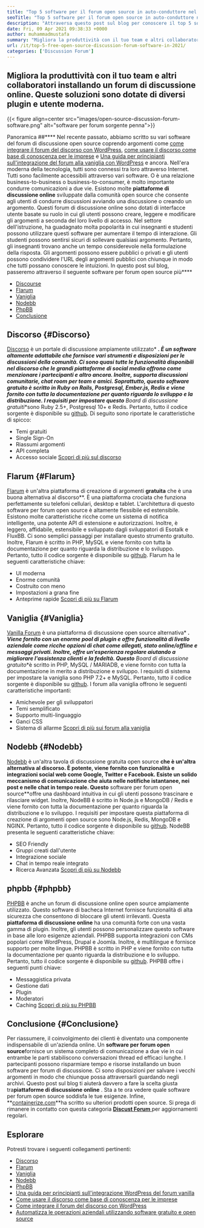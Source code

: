 ```yaml
---
title: "Top 5 software per il forum open source in auto-conduttore nel 2021" 
seoTitle: "Top 5 software per il forum open source in auto-conduttore nel 2021" 
description: "Attraversa questo post sul blog per conoscere il top 5 software Free Open Source Forum che include discorso, Flarum, Vanilla, Nodebb e PHPBB." 
date: Fri, 09 Apr 2021 09:38:33 +0000
author: muhammadmustafa
summary: "Migliora la produttività con il tuo team e altri collaboratori installando un forum di discussione online. Queste soluzioni sono dotate di diversi plugin e utente moderna." 
url: /it/top-5-free-open-source-discussion-forum-software-in-2021/
categories: ['Discussion Forum']
---
```


## Migliora la produttività con il tuo team e altri collaboratori installando un forum di discussione online. Queste soluzioni sono dotate di diversi plugin e utente moderna.

{{< figure align=center src="images/open-source-discussion-forum-software.png" alt="software per forum sorgente penna">}}


Panoramica ##****
Nel recente passato, abbiamo scritto su vari software del forum di discussione open source coprendo argomenti come [come integrare il forum del discorso con WordPress][1], [come usare il discorso come base di conoscenza per le imprese][2] e [ Una guida per principianti sull'integrazione del forum alla vaniglia con WordPress][3] e ancora. Nell'era moderna della tecnologia, tutti sono connessi tra loro attraverso Internet. Tutti sono facilmente accessibili attraverso vari software. O è una relazione business-to-business o business-to-consumer, è molto importante condurre comunicazioni a due vie. Esistono molte **piattaforme di discussione online** sviluppate dalla comunità open source che consente agli utenti di condurre discussioni avviando una discussione o creando un argomento.
Questi forum di discussione online sono dotati di interfacce utente basate su ruolo in cui gli utenti possono creare, leggere e modificare gli argomenti a seconda del loro livello di accesso. Nel settore dell'istruzione, ha guadagnato molta popolarità in cui insegnanti e studenti possono utilizzare questi software per aumentare il tempo di interazione. Gli studenti possono sentirsi sicuri di sollevare qualsiasi argomento. Pertanto, gli insegnanti trovano anche un tempo considerevole nella formulazione della risposta. Gli argomenti possono essere pubblici o privati ​​e gli utenti possono condividere l'URL degli argomenti pubblici con chiunque in modo che tutti possano conoscere le intuizioni. In questo post sul blog, passeremo attraverso il seguente software per forum open source più****
  * [Discourse][4]
  * [Flarum][5]
  * [Vaniglia][6]
  * [Nodebb][7]
  * [PhpBB][8]
  * [Conclusione][9]

## Discorso {#Discorso}

[Discorso][10] è un portale di discussione ampiamente utilizzato* ***. È un software altamente adattabile che fornisce vari strumenti e disposizioni per le discussioni della comunità. Ci sono quasi tutte le funzionalità disponibili nel discorso che le grandi piattaforme di social media offrono come menzionare i partecipanti e altro ancora. Inoltre, supporta discussioni comunitarie, chat room per team e amici. Soprattutto, questo software gratuito è scritto in Ruby on Rails, Postgresql, Ember.js, Redis e viene fornito con tutta la documentazione per quanto riguarda lo sviluppo e la distribuzione. I requisiti per impostare questo** Board di discussione gratuiti**sono Ruby 2.5+, Postgresql 10+ e Redis. Pertanto, tutto il codice sorgente è disponibile su [github][11].
Di seguito sono riportate le caratteristiche di spicco:
  * Temi gratuiti
  * Single Sign-On
  * Riassumi argomenti
  * API completa
  * Accesso sociale
[Scopri di più sul discorso][12]

## Flarum {#Flarum}

[Flarum][13] è un'altra piattaforma di creazione di argomenti **gratuita** che è una buona alternativa al discorso**. È una piattaforma crociata che funziona perfettamente su telefoni cellulari, desktop e tablet. L'architettura di questo software per forum open source è altamente flessibile ed estensibile. Esistono molte caratteristiche ricche come un sistema di notifica intelligente, una potente API di estensione e autorizzazioni. Inoltre, è leggero, affidabile, estensibile e sviluppato dagli sviluppatori di Esotalk e FluxBB. Ci sono semplici passaggi per installare questo strumento gratuito. Inoltre, Flarum è scritto in PHP, MySQL e viene fornito con tutta la documentazione per quanto riguarda la distribuzione e lo sviluppo. Pertanto, tutto il codice sorgente è disponibile su [github][14].
Flarum ha le seguenti caratteristiche chiave:
  * UI moderna
  * Enorme comunità
  * Costruito con meno
  * Impostazioni a grana fine
  * Anteprime rapide
[Scopri di più su Flarum][15]

## Vaniglia {#Vaniglia}

[Vanilla Forum][16] è una piattaforma di discussione open source alternativa* ***. Viene fornito con un enorme pool di plugin e offre funzionalità di livello aziendale come ricche opzioni di chat come allegati, stato online/offline e messaggi privati. Inoltre, offre un'esperienza regolare aiutando a migliorare l'assistenza clienti e la fedeltà. Questo** Board di discussione gratuito**è scritto in PHP, MySQL / MARIADB, e viene fornito con tutta la documentazione in merito a distribuzione e sviluppo. I requisiti di sistema per impostare la vaniglia sono PHP 7.2+ e MySQL. Pertanto, tutto il codice sorgente è disponibile su [github][17].
I forum alla vaniglia offrono le seguenti caratteristiche importanti:
  * Amichevole per gli sviluppatori
  * Temi semplificato
  * Supporto multi-linguaggio
  * Ganci CSS
  * Sistema di allarme
[Scopri di più sui forum alla vaniglia][18]

## Nodebb {#Nodebb}

[Nodebb][19] è un'altra tavola di discussione gratuita open source **che è un'altra alternativa al discorso. È potente, viene fornito con funzionalità e integrazioni social web come Google, Twitter e Facebook. Esiste un solido meccanismo di comunicazione che aiuta nelle notifiche istantanee, nei post e nelle chat in tempo reale. Questo** software per forum open source**offre una dashboard intuitiva in cui gli utenti possono trascinare e rilasciare widget. Inoltre, NodeBB è scritto in Node.js e MongoDB / Redis e viene fornito con tutta la documentazione per quanto riguarda la distribuzione e lo sviluppo. I requisiti per impostare questa piattaforma di creazione di argomenti open source sono Node.js, Redis, MongoDB e NGINX. Pertanto, tutto il codice sorgente è disponibile su [github][20].
NodeBB presenta le seguenti caratteristiche chiave:
  * SEO Friendly
  * Gruppi creati dall'utente
  * Integrazione sociale
  * Chat in tempo reale integrato
  * Ricerca Avanzata
[Scopri di più su Nodebb][21]

## phpbb {#phpbb}

[PHPBB][22] è anche un forum di discussione online open source ampiamente utilizzato. Questo software di bacheca Internet fornisce funzionalità di alta sicurezza che consentono di bloccare gli utenti irrilevanti. Questa **piattaforma di discussione online** ha una comunità forte con una vasta gamma di plugin. Inoltre, gli utenti possono personalizzare questo software in base alle loro esigenze aziendali. PHPBB supporta integrazioni con CMs popolari come WordPress, Drupal e Joomla. Inoltre, è multilingue e fornisce supporto per molte lingue. PHPBB è scritto in PHP e viene fornito con tutta la documentazione per quanto riguarda la distribuzione e lo sviluppo. Pertanto, tutto il codice sorgente è disponibile su [github][23].
PHPBB offre i seguenti punti chiave:
  * Messaggistica privata
  * Gestione dati
  * Plugin
  * Moderatori
  * Caching
[Scopri di più su PHPBB][24]

## Conclusione {#Conclusione}

Per riassumere, il coinvolgimento dei clienti è diventato una componente indispensabile di un'azienda online. Un **software per forum open source**fornisce un sistema completo di comunicazione a due vie in cui entrambe le parti stabiliscono conversazioni thread ed efficaci lunghe. I partecipanti possono risparmiare tempo e risorse installando un buon software per forum di discussione. Ci sono disposizioni per salvare i vecchi argomenti in modo che chiunque possa attraversarli guardando negli archivi. Questo post sul blog ti aiuterà davvero a fare la scelta giusta tra**piattaforme di discussione online** . Sta a te ora vedere quale software per forum open source soddisfa le tue esigenze.
Infine, **[containerize.com][25]**ha scritto su ulteriori prodotti open source. Si prega di rimanere in contatto con questa categoria [**Discust Forum** ][26] per aggiornamenti regolari.

## Esplorare
Potresti trovare i seguenti collegamenti pertinenti:
  * [Discorso][10]
  * [Flarum][13]
  * [Vaniglia][16]
  * [Nodebb][19]
  * [PhpBB][22]
  * [Una guida per principianti sull'integrazione WordPress del forum vanilla][27]
  * [Come usare il discorso come base di conoscenza per le imprese][2]
  * [Come integrare il forum del discorso con WordPress][1]
  * [Automatizza le operazioni aziendali utilizzando software gratuito e open source][28]



[1]: https://blog.containerize.com/blogging/how-to-integrate-discourse-forum-with-wordpress/
[2]: https://blog.containerize.com/discussion-forum/how-to-use-discourse-as-a-knowledge-base/
[3]: https://blog.containerize.com/blogging/how-to-a-install-plugin-in-wordpress-vanilla-forum/
[4]: #Discourse
[5]: #Flarum
[6]: #Vanilla
[7]: #NodeBB
[8]: #phpBB
[9]: #Conclusion
[10]: https://products.containerize.com/discussion-forum/discourse
[11]: https://github.com/discourse/discourse
[12]: https://www.discourse.org/
[13]: https://products.containerize.com/discussion-forum/flarum
[14]: https://github.com/flarum/flarum
[15]: http://flarum.org
[16]: https://products.containerize.com/discussion-forum/vanilla
[17]: https://github.com/vanilla/vanilla
[18]: https://open.vanillaforums.com/
[19]: https://products.containerize.com/discussion-forum/nodebb
[20]: https://github.com/NodeBB/NodeBB
[21]: https://nodebb.org/
[22]: https://products.containerize.com/discussion-forum/phpbb
[23]: https://github.com/phpbb/phpbb
[24]: https://www.phpbb.com/
[25]: https://www.containerize.com/
[26]: https://products.containerize.com/discussion-forum/
[27]: https://blog.containerize.com/blogging/how-to-a-install-plugin-in-wordpress-vanilla-forum/
[28]: https://blog.containerize.com/blogging/automate-business-operations-using-open-source-software/
